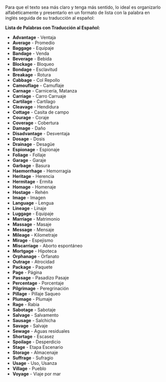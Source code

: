 Para que el texto sea más claro y tenga más sentido, lo ideal es organizarlo alfabéticamente y presentarlo en un formato de lista con la palabra en inglés seguida de su traducción al español:

**Lista de Palabras con Traducción al Español:**

*   **Advantage** - Ventaja
*   **Average** - Promedio
*   **Baggage** - Equipaje
*   **Bandage** - Venda
*   **Beverage** - Bebida
*   **Blockage** - Bloqueo
*   **Bondage** - Esclavitud
*   **Breakage** - Rotura
*   **Cabbage** - Col Repollo
*   **Camouflage** - Camuflaje
*   **Carnage** - Carnicería, Matanza
*   **Carriage** - Carro Carruaje
*   **Cartilage** - Cartílago
*   **Cleavage** - Hendidura
*   **Cottage** - Casita de campo
*   **Courage** - Coraje
*   **Coverage** - Cobertura
*   **Damage** - Daño
*   **Disadvantage** - Desventaja
*   **Dosage** - Dosis
*   **Drainage** - Desagüe
*   **Espionage** - Espionaje
*   **Foliage** - Follaje
*   **Garage** - Garaje
*   **Garbage** - Basura
*   **Haemorrhage** - Hemorragia
*   **Heritage** - Herencia
*   **Hermitage** - Ermita
*   **Homage** - Homenaje
*   **Hostage** - Rehén
*   **Image** - Imagen
*   **Language** - Lengua
*   **Lineage** - Linaje
*   **Luggage** - Equipaje
*   **Marriage** - Matrimonio
*   **Massage** - Masaje
*   **Message** - Mensaje
*   **Mileage** - Kilometraje
*   **Mirage** - Espejismo
*   **Miscarriage** - Aborto espontáneo
*   **Mortgage** - Hipoteca
*   **Orphanage** - Orfanato
*   **Outrage** - Atrocidad
*   **Package** - Paquete
*   **Page** - Página
*   **Passage** - Pasadizo Pasaje
*   **Percentage** - Porcentaje
*   **Pilgrimage** - Peregrinación
*   **Pillage** - Pillaje Saqueo
*   **Plumage** - Plumaje
*   **Rage** - Rabia
*   **Sabotage** - Sabotaje
*   **Salvage** - Salvamento
*   **Sausage** - Salchicha
*   **Savage** - Salvaje
*   **Sewage** - Aguas residuales
*   **Shortage** - Escasez
*   **Spoilage** - Desperdicio
*   **Stage** - Etapa   Escenario
*   **Storage** - Almacenaje
*   **Suffrage** - Sufragio
*   **Usage** - Uso, Usanza
*   **Village** - Pueblo
*   **Voyage** - Viaje por mar
